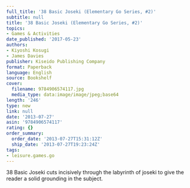 ```yaml
---
full_title: '38 Basic Joseki (Elementary Go Series, #2)'
subtitle: null
title: '38 Basic Joseki (Elementary Go Series, #2)'
topics:
- Games & Activities
date_published: '2017-05-23'
authors:
- Kiyoshi Kosugi
- James Davies
publisher: Kiseido Publishing Company
format: Paperback
language: English
source: Bookshelf
cover:
  filename: 9784906574117.jpg
  media_type: data:image/image/jpeg;base64
length: '246'
type: new
link: null
date: '2013-07-27'
asin: '9784906574117'
rating: {}
order_summary:
  order_date: '2013-07-27T15:31:12Z'
  ship_date: '2013-07-27T19:23:24Z'
tags:
- leisure.games.go
---
```

38 Basic Joseki cuts incisively through the labyrinth of joseki to give the reader a solid grounding in the subject.
